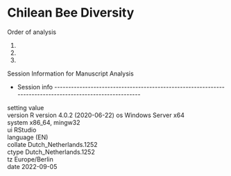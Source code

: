 # Chilean Bee Diversity

Order of analysis

1.
2.
3.


Session Information for Manuscript Analysis

- Session info ---------------------------------------------------------------------------------------------------------
 
 setting  value                       
 version  R version 4.0.2 (2020-06-22)
 os       Windows Server x64          
 system   x86_64, mingw32             
 ui       RStudio                     
 language (EN)                        
 collate  Dutch_Netherlands.1252      
 ctype    Dutch_Netherlands.1252      
 tz       Europe/Berlin               
 date     2022-09-05
